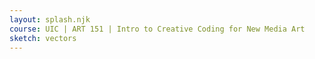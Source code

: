 ```yaml
---
layout: splash.njk
course: UIC | ART 151 | Intro to Creative Coding for New Media Art
sketch: vectors
---
```

